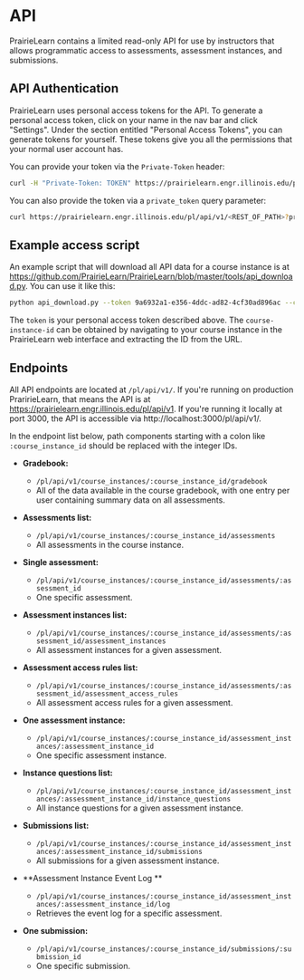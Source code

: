 # API

PrairieLearn contains a limited read-only API for use by instructors that
allows programmatic access to assessments, assessment instances, and
submissions.

## API Authentication

PrairieLearn uses personal access tokens for the API. To generate a personal
access token, click on your name in the nav bar and click "Settings". Under
the section entitled "Personal Access Tokens", you can generate tokens for
yourself. These tokens give you all the permissions that your normal user
account has.

You can provide your token via the `Private-Token` header:

```sh
curl -H "Private-Token: TOKEN" https://prairielearn.engr.illinois.edu/pl/api/v1/<REST_OF_PATH>
```

You can also provide the token via a `private_token` query parameter:

```sh
curl https://prairielearn.engr.illinois.edu/pl/api/v1/<REST_OF_PATH>?private_token=TOKEN
```

## Example access script

An example script that will download all API data for a course instance is at <https://github.com/PrairieLearn/PrairieLearn/blob/master/tools/api_download.py>. You can use it like this:

```sh
python api_download.py --token 9a6932a1-e356-4ddc-ad82-4cf30ad896ac --course-instance-id 29832 --output-dir tam212fa18
```

The `token` is your personal access token described above. The `course-instance-id` can be obtained by navigating to your course instance in the PrairieLearn web interface and extracting the ID from the URL.

## Endpoints

All API endpoints are located at `/pl/api/v1/`. If you're running on
production PraririeLearn, that means the API is at
https://prairielearn.engr.illinois.edu/pl/api/v1. If you're running it locally
at port 3000, the API is accessible via http://localhost:3000/pl/api/v1/.

In the endpoint list below, path components starting with a colon like
`:course_instance_id` should be replaced with the integer IDs.

* **Gradebook:**
    - `/pl/api/v1/course_instances/:course_instance_id/gradebook`
    - All of the data available in the course gradebook, with one entry per user containing summary data on all assessments.

* **Assessments list:**
    - `/pl/api/v1/course_instances/:course_instance_id/assessments`
    - All assessments in the course instance.

* **Single assessment:**
    - `/pl/api/v1/course_instances/:course_instance_id/assessments/:assessment_id`
    - One specific assessment.

* **Assessment instances list:**
    - `/pl/api/v1/course_instances/:course_instance_id/assessments/:assessment_id/assessment_instances`
    - All assessment instances for a given assessment.

* **Assessment access rules list:**
    - `/pl/api/v1/course_instances/:course_instance_id/assessments/:assessment_id/assessment_access_rules`
    - All assessment access rules for a given assessment.

* **One assessment instance:**
    - `/pl/api/v1/course_instances/:course_instance_id/assessment_instances/:assessment_instance_id`
    - One specific assessment instance.

* **Instance questions list:**
    - `/pl/api/v1/course_instances/:course_instance_id/assessment_instances/:assessment_instance_id/instance_questions`
    - All instance questions for a given assessment instance.

* **Submissions list:**
    - `/pl/api/v1/course_instances/:course_instance_id/assessment_instances/:assessment_instance_id/submissions`
    - All submissions for a given assessment instance.

* **Assessment Instance Event Log **
    - `/pl/api/v1/course_instances/:course_instance_id/assessment_instances/:assessment_instance_id/log`
    - Retrieves the event log for a specific assessment.

* **One submission:**
    - `/pl/api/v1/course_instances/:course_instance_id/submissions/:submission_id`
    - One specific submission.
